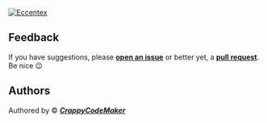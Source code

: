 [![Eccentex](https://github.com/CrappyCodeMaker/ECCENTEX-KNOWLEGE/blob/main/Content/IMG/StartPage.png?raw=true)](https://github.com/CrappyCodeMaker/ECCENTEX-KNOWLEGE/tree/main/Content/0%20Topics/README.md)

## Feedback

If you have suggestions, please **[open an issue](https://github.com/CrappyCodeMaker/CCM-Theme/issues)** or better yet, a **[pull request](https://github.com/CrappyCodeMaker/CCM-Theme/pulls)**. Be nice 😉

## Authors

Authored by © _**[CrappyCodeMaker](https://github.com/CrappyCodeMaker)**_
